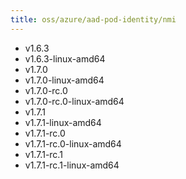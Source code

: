 ```yaml
---
title: oss/azure/aad-pod-identity/nmi
---
```

- v1.6.3
- v1.6.3-linux-amd64
- v1.7.0
- v1.7.0-linux-amd64
- v1.7.0-rc.0
- v1.7.0-rc.0-linux-amd64
- v1.7.1
- v1.7.1-linux-amd64
- v1.7.1-rc.0
- v1.7.1-rc.0-linux-amd64
- v1.7.1-rc.1
- v1.7.1-rc.1-linux-amd64
